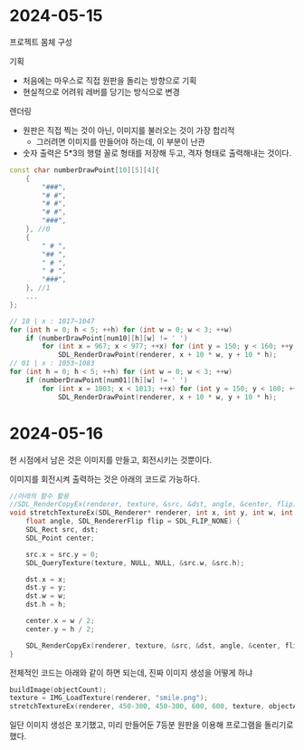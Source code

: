 # 2024-05-15

프로젝트 몸체 구성

기획
- 처음에는 마우스로 직접 원판을 돌리는 방향으로 기획
- 현실적으로 어려워 레버를 당기는 방식으로 변경

렌더링
- 원판은 직접 찍는 것이 아닌, 이미지를 불러오는 것이 가장 합리적
  - 그러려면 이미지를 만들어야 하는데, 이 부분이 난관
- 숫자 출력은 5*3의 행렬 꼴로 형태를 저장해 두고, 격자 형태로 출력해내는 것이다.

```cpp
const char numberDrawPoint[10][5][4]{
    {
        "###",
        "# #",
        "# #",
        "# #",
        "###",
    }, //0
    {
        " # ",
        "## ",
        " # ",
        " # ",
        "###",
    }, //1
    ...
};

// 10 | x : 1017~1047
for (int h = 0; h < 5; ++h) for (int w = 0; w < 3; ++w)
	if (numberDrawPoint[num10][h][w] != ' ')
		for (int x = 967; x < 977; ++x) for (int y = 150; y < 160; ++y)
			SDL_RenderDrawPoint(renderer, x + 10 * w, y + 10 * h);
// 01 | x : 1053~1083
for (int h = 0; h < 5; ++h) for (int w = 0; w < 3; ++w)
	if (numberDrawPoint[num01][h][w] != ' ')
		for (int x = 1003; x < 1013; ++x) for (int y = 150; y < 160; ++y)
			SDL_RenderDrawPoint(renderer, x + 10 * w, y + 10 * h);
```

# 2024-05-16

현 시점에서 남은 것은 이미지를 만들고, 회전시키는 것뿐이다.

이미지를 회전시켜 출력하는 것은 아래의 코드로 가능하다.

```cpp
//아래의 함수 활용
//SDL_RenderCopyEx(renderer, texture, &src, &dst, angle, &center, flip);
void stretchTextureEx(SDL_Renderer* renderer, int x, int y, int w, int h, SDL_Texture* texture,
	float angle, SDL_RendererFlip flip = SDL_FLIP_NONE) {
	SDL_Rect src, dst;
	SDL_Point center;

	src.x = src.y = 0;
	SDL_QueryTexture(texture, NULL, NULL, &src.w, &src.h);

	dst.x = x;
	dst.y = y;
	dst.w = w;
	dst.h = h;

	center.x = w / 2;
	center.y = h / 2;

	SDL_RenderCopyEx(renderer, texture, &src, &dst, angle, &center, flip);
}
```

전체적인 코드는 아래와 같이 하면 되는데, 진짜 이미지 생성을 어떻게 하냐

```cpp
buildImage(objectCount);
texture = IMG_LoadTexture(renderer, "smile.png");
stretchTextureEx(renderer, 450-300, 450-300, 600, 600, texture, objectAngle[0]);
```

일단 이미지 생성은 포기했고, 미리 만들어둔 7등분 원판을 이용해 프로그램을 돌리기로 했다.
